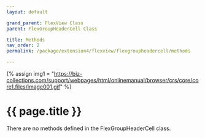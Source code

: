 ```yaml
---
layout: default

grand_parent: FlexView Class
parent: FlexGroupHeaderCell Class

title: Methods
nav_order: 2
permalink: /package/extension4/flexview/flexgroupheadercell/methods

---
```

{% assign img1 = "https://biz-collections.com/support/webpages/html/onlinemanual/browser/crs/core/core1.files/image001.gif" %}


# {{ page.title }}

There are no methods defined in the FlexGroupHeaderCell class.